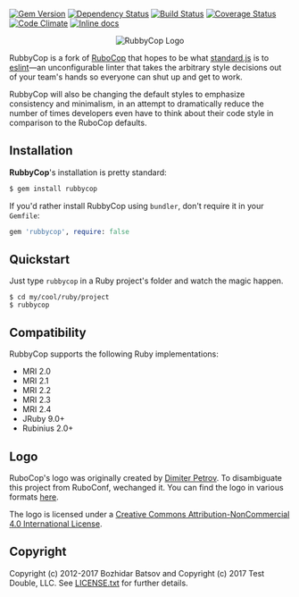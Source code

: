 [![Gem Version](https://badge.fury.io/rb/rubbycop.svg)](http://badge.fury.io/rb/rubbycop)
[![Dependency Status](https://gemnasium.com/searls/rubbycop.svg)](https://gemnasium.com/searls/rubbycop)
[![Build Status](https://travis-ci.org/searls/rubbycop.svg?branch=master)](https://travis-ci.org/searls/rubbycop)
[![Coverage Status](https://img.shields.io/codeclimate/coverage/github/searls/rubbycop.svg)](https://codeclimate.com/github/searls/rubbycop)
[![Code Climate](https://codeclimate.com/github/searls/rubbycop/badges/gpa.svg)](https://codeclimate.com/github/searls/rubbycop)
[![Inline docs](http://inch-ci.org/github/searls/rubbycop.svg)](http://inch-ci.org/github/searls/rubbycop)

<p align="center">
  <img src="https://raw.githubusercontent.com/searls/rubbycop/master/logo/rubo-logo-horizontal.png" alt="RubbyCop Logo"/>
</p>

RubbyCop is a fork of [RuboCop](https://github.com/bbatsov/rubocop) that hopes
to be what [standard.js](https://github.com/feross/standard) is to
[eslint](https://github.com/eslint/eslint)—an unconfigurable linter that takes
the arbitrary style decisions out of your team's hands so everyone can shut up
and get to work.

RubbyCop will also be changing the default styles to emphasize consistency and
minimalism, in an attempt to dramatically reduce the number of times developers
even have to think about their code style in comparison to the RuboCop defaults.

## Installation

**RubbyCop**'s installation is pretty standard:

```sh
$ gem install rubbycop
```

If you'd rather install RubbyCop using `bundler`, don't require it in your `Gemfile`:

```rb
gem 'rubbycop', require: false
```

## Quickstart

Just type `rubbycop` in a Ruby project's folder and watch the magic happen.

```
$ cd my/cool/ruby/project
$ rubbycop
```

## Compatibility

RubbyCop supports the following Ruby implementations:

* MRI 2.0
* MRI 2.1
* MRI 2.2
* MRI 2.3
* MRI 2.4
* JRuby 9.0+
* Rubinius 2.0+

## Logo

RuboCop's logo was originally created by [Dimiter
Petrov](https://www.chadomoto.com/).  To disambiguate this project from
RuboConf, wechanged it. You can find the logo in various
formats [here](https://github.com/searls/rubbycop/tree/master/logo).

The logo is licensed under a
[Creative Commons Attribution-NonCommercial 4.0 International License](http://creativecommons.org/licenses/by-nc/4.0/deed.en_GB).

## Copyright

Copyright (c) 2012-2017 Bozhidar Batsov and Copyright (c) 2017 Test Double, LLC.
See [LICENSE.txt](LICENSE.txt) for further details.
